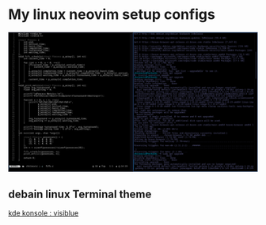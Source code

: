# My linux neovim setup configs

![screenshot](pic.png)

## debain linux Terminal theme
[kde konsole : visiblue](https://store.kde.org/s/Opendesktop/p/1232065)




